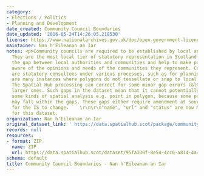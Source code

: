 ```yaml
---
category:
- Elections / Politics
- Planning and Development
date_created: Community Council Boundaries
date_updated: '2016-05-24T14:26:05.218530'
license: https://www.nationalarchives.gov.uk/doc/open-government-licence/version/3/
maintainer: Nan h'Eileanan an Iar
notes: <p>Community councils are required to be established by local authorities.
  They are the most local tier of statutory representation in Scotland. They bridge
  the gap between local authorities and communities and help to make public bodies
  aware of the opinions and needs of the communities they represent. Community councils
  are statutory consultees under various processes, such as for planning applications.\r\n\r\nThere
  are many instances where polygons do not tessellate or snap to local authority boundaries.
  The Spatial Hub processing can correct for some minor gap errors (&lt;5m) but not
  larger ones. Such gaps in the dataset mean that it cannot potentially be used for
  some kinds of spatial analysis e.g. point in polygon, because some point locations
  may fall within the gaps. These gaps either require amendment at source or approval
  for the IS to change.    \r\n\r\n"name", "url" and "status" are now MANDATORY fields
  for this dataset.                                                                                                                                                                                                                                                                                                                                                                                                                                                                                                                                                                                                                                                                                                                                                                                                                                                                                                                                                                                                                                                                                                                                                                                                                                                                                                                                                                                                                                                                                                                                                                                                                           </p>
organization: Nan h'Eileanan an Iar
original_dataset_link: ' https://data.spatialhub.scot/package/community_council_boundaries-es'
records: null
resources:
- format: ZIP
  name: ZIP
  url: https://data.spatialhub.scot/dataset/95fa330f-8e54-4cc6-a814-4a48a8a97861/resource/3675c98c-c1e8-4018-b7f9-55143061d698/download/community-councils-2019.zip
schema: default
title: Community Council Boundaries - Nan h'Eileanan an Iar
---
```


